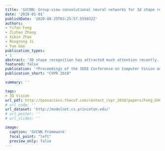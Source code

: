 ```yaml
---
title: 'GVCNN: Group-view convolutional neural networks for 3d shape recognition'
date: '2018-01-01'
publishDate: '2020-08-25T03:25:57.555032Z'
authors:
- Yifan Feng
- Zizhao Zhang
- Xibin Zhao
- Rongrong Ji
- Yue Gao
publication_types:
- 1
abstract: '3D shape recognition has attracted much attention recently. Its recent advances advocate the usage of deep features and achieve the state-of-the-art performance. However, existing deep features for 3D shape recognition are restricted to a view-to-shape setting, which learns the shape descriptor from the view-level feature directly. Despite the exciting progress on view-based 3D shape description, the intrinsic hierarchical correlation and discriminability among views have not been well exploited, which is important for 3D shape representation. To tackle this issue, in this paper, we propose a group-view convolutional neural network (GVCNN) framework for hierarchical correlation modeling towards discriminative 3D shape description. The proposed GVCNN framework is composed of a hierarchical view-group-shape architecture, ie, from the view level, the group level and the shape level, which are organized using a grouping strategy. Concretely, we first use an expanded CNN to extract a view level descriptor. Then, a grouping module is introduced to estimate the content discrimination of each view, based on which all views can be splitted into different groups according to their discriminative level. A group level description can be further generated by pooling from view descriptors. Finally, all group level descriptors are combined into the shape level descriptor according to their discriminative weights. Experimental results and comparison with state-of-the-art methods show that our proposed GVCNN method can achieve a significant performance gain on both the 3D shape classification and retrieval tasks.'
featured: false
publication: '*Proceedings of the IEEE Conference on Computer Vision and Pattern Recognition 2018*'
publication_short: "CVPR 2018"

summary: ''

tags: 
- 3D Vision
url_pdf: http://openaccess.thecvf.com/content_cvpr_2018/papers/Feng_GVCNN_Group-View_Convolutional_CVPR_2018_paper.pdf
# url_code: ''
url_dataset: 'http://modelnet.cs.princeton.edu/'
# url_poster: ''
# url_slides: ''

image:
  caption: 'GVCNN Framework'
  focal_point: "left"
  preview_only: false
---
```


